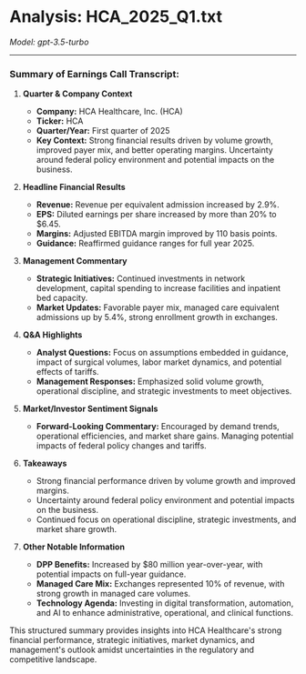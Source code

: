 # Analysis: HCA_2025_Q1.txt

*Model: gpt-3.5-turbo*

---

### Summary of Earnings Call Transcript:

1. **Quarter & Company Context**
   - **Company:** HCA Healthcare, Inc. (HCA)
   - **Ticker:** HCA
   - **Quarter/Year:** First quarter of 2025
   - **Key Context:** Strong financial results driven by volume growth, improved payer mix, and better operating margins. Uncertainty around federal policy environment and potential impacts on the business.

2. **Headline Financial Results**
   - **Revenue:** Revenue per equivalent admission increased by 2.9%.
   - **EPS:** Diluted earnings per share increased by more than 20% to $6.45.
   - **Margins:** Adjusted EBITDA margin improved by 110 basis points.
   - **Guidance:** Reaffirmed guidance ranges for full year 2025.

3. **Management Commentary**
   - **Strategic Initiatives:** Continued investments in network development, capital spending to increase facilities and inpatient bed capacity.
   - **Market Updates:** Favorable payer mix, managed care equivalent admissions up by 5.4%, strong enrollment growth in exchanges.

4. **Q&A Highlights**
   - **Analyst Questions:** Focus on assumptions embedded in guidance, impact of surgical volumes, labor market dynamics, and potential effects of tariffs.
   - **Management Responses:** Emphasized solid volume growth, operational discipline, and strategic investments to meet objectives.

5. **Market/Investor Sentiment Signals**
   - **Forward-Looking Commentary:** Encouraged by demand trends, operational efficiencies, and market share gains. Managing potential impacts of federal policy changes and tariffs.

6. **Takeaways**
   - Strong financial performance driven by volume growth and improved margins.
   - Uncertainty around federal policy environment and potential impacts on the business.
   - Continued focus on operational discipline, strategic investments, and market share growth.

7. **Other Notable Information**
   - **DPP Benefits:** Increased by $80 million year-over-year, with potential impacts on full-year guidance.
   - **Managed Care Mix:** Exchanges represented 10% of revenue, with strong growth in managed care volumes.
   - **Technology Agenda:** Investing in digital transformation, automation, and AI to enhance administrative, operational, and clinical functions.

This structured summary provides insights into HCA Healthcare's strong financial performance, strategic initiatives, market dynamics, and management's outlook amidst uncertainties in the regulatory and competitive landscape.